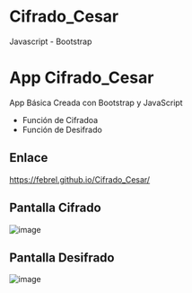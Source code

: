 # Cifrado_Cesar
Javascript - Bootstrap

# App Cifrado_Cesar
App Básica Creada con Bootstrap y JavaScript
* Función de Cifradoa
* Función de Desifrado

## Enlace
https://febrel.github.io/Cifrado_Cesar/

## Pantalla Cifrado
![image](https://user-images.githubusercontent.com/23177282/126875701-a2bfc9b9-1cb1-40fa-8378-dba65a8b1064.png)

## Pantalla Desifrado
![image](https://user-images.githubusercontent.com/23177282/126875708-dce0d5df-c695-4925-8504-da375c5aa534.png)
